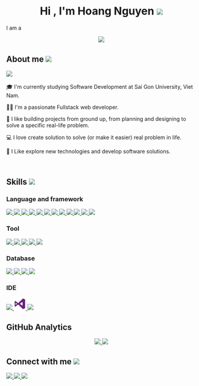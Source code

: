 <h1 align="center"><b>Hi , I'm Hoang Nguyen </b><img src="https://media.giphy.com/media/hvRJCLFzcasrR4ia7z/giphy.gif" width="35"></h1>
<!--  -->I am a
<p align="center">
  <a href="https://github.com/DenverCoder1/readme-typing-svg"><img src="https://readme-typing-svg.herokuapp.com?font=Time+New+Roman&color=cyan&size=25&center=true&vCenter=true&width=600&height=100&lines=Fullstack+Developer,;Software+Engineer"></a>
</p>


<h2> About me <img src = "https://user-images.githubusercontent.com/74038190/212257468-1e9a91f1-b626-4baa-b15d-5c385dfa7ed2.gif" width = 32px> </h2>

![](https://komarev.com/ghpvc/?username=hnoga-n)

🎓&nbsp;I'm currently studying Software Development at Sai Gon University, Viet Nam.

👨‍💻&nbsp;I'm a passionate Fullstack web developer.

🔨&nbsp;I like building projects from ground up, from planning and designing to solve a specific  real-life problem.

💻&nbsp;I love create solution to solve (or make it easier) real problem in life.

💖&nbsp;I Like explore new technologies and develop software solutions.

<br>
<h2> Skills <img src = "https://media2.giphy.com/media/QssGEmpkyEOhBCb7e1/giphy.gif?cid=ecf05e47a0n3gi1bfqntqmob8g9aid1oyj2wr3ds3mg700bl&rid=giphy.gif"  width = 50px > </h2>
<h3>Language and framework</h3>
<a href= https://nestjs.com/ > <img width ='32px' src ='https://www.vectorlogo.zone/logos/nestjs/nestjs-icon.svg'> </a>
<a href= https://spring.io/ > <img width ='32px' src ='https://www.vectorlogo.zone/logos/springio/springio-icon.svg'> </a>
<a href= https://dotnet.microsoft.com/en-us/ > <img width ='32px' src ='https://www.vectorlogo.zone/logos/dotnet/dotnet-official.svg'> </a>
<a href= https://react.dev/ > <img width ='32px' src ='https://raw.githubusercontent.com/rahulbanerjee26/githubAboutMeGenerator/main/icons/reactjs.svg'> </a>
<a href= https://nextjs.org/ > <img width ='32px' src ='https://www.vectorlogo.zone/logos/nextjs/nextjs-icon.svg'> </a>
<a href= https://expressjs.com/ > <img width ='32px' src ='https://raw.githubusercontent.com/rahulbanerjee26/githubAboutMeGenerator/main/icons/javascript.svg'> </a>
<a href= https://www.w3schools.com/Html/ > <img width ='32px' src ='https://raw.githubusercontent.com/rahulbanerjee26/githubAboutMeGenerator/main/icons/css.svg'> </a>
<a href= https://www.w3schools.com/css/ > <img width ='32px' src ='https://raw.githubusercontent.com/rahulbanerjee26/githubAboutMeGenerator/main/icons/html.svg'> </a>
<a href= https://fastapi.tiangolo.com/ > <img width ='32px' src ='https://vectorwiki.com/images/i0tvc__fastapi.svg'> </a>
<a href= https://tailwindcss.com/ > <img width ='32px' src ='https://www.vectorlogo.zone/logos/tailwindcss/tailwindcss-icon.svg'> </a>
<a href= https://go.dev/ > <img width ='32px' src ='https://www.vectorlogo.zone/logos/golang/golang-icon.svg'> </a>
<a href= https://kafka.apache.org/ > <img width ='32px' src ='https://www.vectorlogo.zone/logos/apache_kafka/apache_kafka-icon.svg'> </a>

<h3>Tool</h3>

<a href= https://git-scm.com/ > <img width ='32px' src ='https://www.vectorlogo.zone/logos/git-scm/git-scm-icon.svg'> </a>
<a href= https://github.com/ > <img width ='32px' src ='https://www.vectorlogo.zone/logos/github/github-tile.svg'> </a>
<a href= https://ubuntu.com/ > <img width ='32px' src ='https://www.vectorlogo.zone/logos/ubuntu/ubuntu-icon.svg'> </a>
<a href= https://www.docker.com/ > <img width ='32px' src ='https://www.vectorlogo.zone/logos/docker/docker-icon.svg'> </a>
<a href= https://www.jetbrains.com/idea/ > <img width ='32px' src ='https://www.vectorlogo.zone/logos/getpostman/getpostman-icon.svg'> </a>

<h3>Database</h3>
<a href= https://www.mysql.com/ > <img width ='32px' src ='https://www.vectorlogo.zone/logos/mysql/mysql-icon.svg'> </a>
<a href= https://www.sqlite.org/ > <img width ='32px' src ='https://raw.githubusercontent.com/rahulbanerjee26/githubAboutMeGenerator/main/icons/sqlite.svg'> </a>
<a href= https://www.prisma.io/ > <img width ='32px' src ='https://raw.githubusercontent.com/gilbarbara/logos/92bb74e98bca1ea1ad794442676ebc4e75038adc/logos/prisma.svg'> </a>
<a href= https://www.mongodb.com/ > <img width ='32px' src ='https://www.vectorlogo.zone/logos/mongodb/mongodb-icon.svg'> </a>

<h3>IDE</h3>
<a href= https://code.visualstudio.com/ > <img width ='32px' src ='https://www.vectorlogo.zone/logos/visualstudio_code/visualstudio_code-icon.svg'> </a>
<a href= https://visualstudio.microsoft.com/ > <img width ='32px' src ='https://raw.githubusercontent.com/gilbarbara/logos/92bb74e98bca1ea1ad794442676ebc4e75038adc/logos/visual-studio.svg'> </a>
<a href= https://www.jetbrains.com/idea/ > <img width ='32px' src ='https://upload.vectorlogo.zone/logos/jetbrains_idea/images/d4398a36-c378-4511-a508-106ded6cd69a.svg'> </a>


<h2> GitHub Analytics </h2>

<p align="center">
<a href="https://github.com/AVS1508">
  <img height="180em" src="https://github-readme-stats.vercel.app/api?username=hnoga-n&show_icons=true&theme=radical"/>
  <img height="180em" src="https://github-readme-stats.vercel.app/api/top-langs?username=hnoga-n&show_icons=true&locale=en&bg_color=0d1117&text_color=ffffff&layout=compact"/>
</a>
</p>

<h2> Connect with me <img src = "https://raw.githubusercontent.com/ShahriarShafin/ShahriarShafin/main/Assets/handshake.gif"  width = 50px > </h2>

<a href= https://www.facebook.com/hoang.nguyen.290646/ target=_blank> <img width ='50px' src ='https://user-images.githubusercontent.com/74038190/235294010-ec412ef5-e3da-4efa-b1d4-0ab4d4638755.gif'> </a>
<a href= https://www.linkedin.com/in/hnoga-nh/ target=_blank > <img width ='50px' src ='https://user-images.githubusercontent.com/74038190/235294012-0a55e343-37ad-4b0f-924f-c8431d9d2483.gif'> </a>
<a href= https://www.instagram.com/hnoga__/ target=_blank> <img width ='50px' src ='https://user-images.githubusercontent.com/74038190/235294013-a33e5c43-a01c-43f6-b44d-a406d8b4ab75.gif'> </a>




